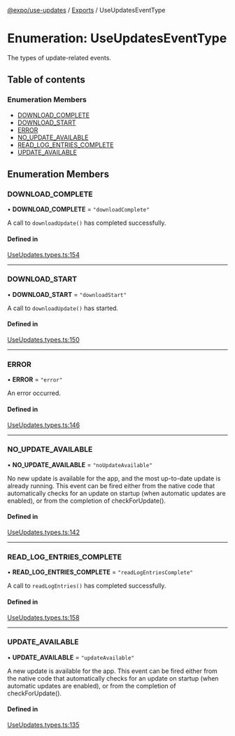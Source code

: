 [@expo/use-updates](../README.md) / [Exports](../modules.md) / UseUpdatesEventType

# Enumeration: UseUpdatesEventType

The types of update-related events.

## Table of contents

### Enumeration Members

- [DOWNLOAD\_COMPLETE](UseUpdatesEventType.md#download_complete)
- [DOWNLOAD\_START](UseUpdatesEventType.md#download_start)
- [ERROR](UseUpdatesEventType.md#error)
- [NO\_UPDATE\_AVAILABLE](UseUpdatesEventType.md#no_update_available)
- [READ\_LOG\_ENTRIES\_COMPLETE](UseUpdatesEventType.md#read_log_entries_complete)
- [UPDATE\_AVAILABLE](UseUpdatesEventType.md#update_available)

## Enumeration Members

### DOWNLOAD\_COMPLETE

• **DOWNLOAD\_COMPLETE** = ``"downloadComplete"``

A call to `downloadUpdate()` has completed successfully.

#### Defined in

[UseUpdates.types.ts:154](https://github.com/expo/expo/blob/60e86414d2/packages/@expo/use-updates/src/UseUpdates.types.ts#L154)

___

### DOWNLOAD\_START

• **DOWNLOAD\_START** = ``"downloadStart"``

A call to `downloadUpdate()` has started.

#### Defined in

[UseUpdates.types.ts:150](https://github.com/expo/expo/blob/60e86414d2/packages/@expo/use-updates/src/UseUpdates.types.ts#L150)

___

### ERROR

• **ERROR** = ``"error"``

An error occurred.

#### Defined in

[UseUpdates.types.ts:146](https://github.com/expo/expo/blob/60e86414d2/packages/@expo/use-updates/src/UseUpdates.types.ts#L146)

___

### NO\_UPDATE\_AVAILABLE

• **NO\_UPDATE\_AVAILABLE** = ``"noUpdateAvailable"``

No new update is available for the app, and the most up-to-date update is already running.
This event can be fired either from
the native code that automatically checks for an update on startup (when automatic updates
are enabled), or from the completion of checkForUpdate().

#### Defined in

[UseUpdates.types.ts:142](https://github.com/expo/expo/blob/60e86414d2/packages/@expo/use-updates/src/UseUpdates.types.ts#L142)

___

### READ\_LOG\_ENTRIES\_COMPLETE

• **READ\_LOG\_ENTRIES\_COMPLETE** = ``"readLogEntriesComplete"``

A call to `readLogEntries()` has completed successfully.

#### Defined in

[UseUpdates.types.ts:158](https://github.com/expo/expo/blob/60e86414d2/packages/@expo/use-updates/src/UseUpdates.types.ts#L158)

___

### UPDATE\_AVAILABLE

• **UPDATE\_AVAILABLE** = ``"updateAvailable"``

A new update is available for the app. This event can be fired either from
the native code that automatically checks for an update on startup (when automatic updates
are enabled), or from the completion of checkForUpdate().

#### Defined in

[UseUpdates.types.ts:135](https://github.com/expo/expo/blob/60e86414d2/packages/@expo/use-updates/src/UseUpdates.types.ts#L135)
